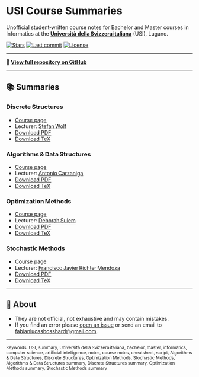 # USI Course Summaries

Unofficial student‑written course notes for Bachelor and Master courses in Informatics at the **[Università della Svizzera italiana](https://www.usi.ch/en)** (USI), Lugano.

[![Stars](https://img.shields.io/github/stars/fabianbosshard/usi-informatics-course-summaries?style=social)](https://github.com/fabianbosshard/usi-informatics-course-summaries/stargazers)
[![Last commit](https://img.shields.io/github/last-commit/fabianbosshard/usi-informatics-course-summaries)](https://github.com/fabianbosshard/usi-informatics-course-summaries/commits/main)
[![License](https://img.shields.io/github/license/fabianbosshard/usi-informatics-course-summaries)](LICENSE)

---

**📂 [View full repository on GitHub](https://github.com/fabianbosshard/usi-informatics-course-summaries)**

---

## 📚 Summaries

### Discrete Structures
* [Course page](https://search.usi.ch/en/courses/35270737/discrete-structures)  
* Lecturer: [Stefan Wolf](https://search.usi.ch/people/eefbe656c9dfacf0e1a1e15bf8893bcb/wolf-stefan)  
* [Download PDF](https://github.com/fabianbosshard/usi-informatics-course-summaries/raw/main/summaries/discrete-structures.pdf)
* [Download TeX](https://github.com/fabianbosshard/usi-informatics-course-summaries/raw/main/summaries/discrete-structures.tex)  


### Algorithms & Data Structures
* [Course page](https://search.usi.ch/en/courses/35270741/algorithms-data-structures)  
* Lecturer: [Antonio Carzaniga](https://www.inf.usi.ch/carzaniga/)  
* [Download PDF](https://github.com/fabianbosshard/usi-informatics-course-summaries/raw/main/summaries/algorithms-and-data-structures.pdf)
* [Download TeX](https://github.com/fabianbosshard/usi-informatics-course-summaries/raw/main/summaries/algorithms-and-data-structures.tex)  


### Optimization Methods
* [Course page](https://search.usi.ch/en/courses/35270756/optimization-methods)  
* Lecturer: [Deborah Sulem](https://search.usi.ch/en/people/7ae0ccfefe31ec77de71003997572fbd/sulem-deborah)  
* [Download PDF](https://github.com/fabianbosshard/usi-informatics-course-summaries/raw/main/summaries/optimization-methods.pdf)
* [Download TeX](https://github.com/fabianbosshard/usi-informatics-course-summaries/raw/main/summaries/optimization-methods.tex)  


### Stochastic Methods
* [Course page](https://search.usi.ch/en/courses/35270722/stochastic-methods)  
* Lecturer: [Francisco Javier Richter Mendoza](https://search.usi.ch/en/people/fd79a01270bbee6228453cacbb95a6c5/richter-mendoza-francisco-javier)  
* [Download PDF](https://github.com/fabianbosshard/usi-informatics-course-summaries/raw/main/summaries/stochastic-methods.pdf)
* [Download TeX](https://github.com/fabianbosshard/usi-informatics-course-summaries/raw/main/summaries/stochastic-methods.tex)  


---

## 📄 About
- They are not official, not exhaustive and may contain mistakes.
- If you find an error please [open an issue](https://github.com/fabianbosshard/usi-informatics-course-summaries/issues) or send an email to [fabianlucasbosshard@gmail.com](mailto:fabianlucasbosshard@gmail.com).

---

<sub>Keywords:
USI, summary, Università della Svizzera italiana, bachelor, master, informatics, computer science, artificial intelligence, notes, course notes, cheatsheet, script, Algorithms & Data Structures, Discrete Structures, Optimization Methods, Stochastic Methods, Algorithms & Data Structures summary, Discrete Structures summary, Optimization Methods summary, Stochastic Methods summary</sub>

